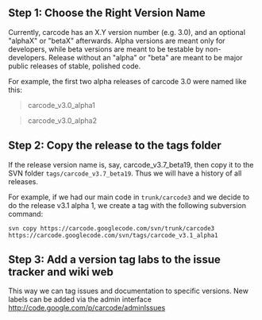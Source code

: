 ## Step 1: Choose the Right Version Name ##

Currently, carcode has an X.Y version number (e.g. 3.0), and an optional "alphaX" or "betaX" afterwards. Alpha versions are meant only for developers, while beta versions are meant to be testable by non-developers. Release without an "alpha" or "beta" are meant to be major public releases of stable, polished code.

For example, the first two alpha releases of carcode 3.0 were named like this:

> carcode\_v3.0\_alpha1

> carcode\_v3.0\_alpha2

## Step 2: Copy the release to the tags folder ##

If the release version name is, say, carcode\_v3.7\_beta19, then copy it to the SVN folder `tags/carcode_v3.7_beta19`. Thus we will have a history of all releases.

For example, if we had our main code in `trunk/carcode3` and we decide to do the release v3.1 alpha 1, we create a tag with the following subversion command:

```
svn copy https://carcode.googlecode.com/svn/trunk/carcode3 https://carcode.googlecode.com/svn/tags/carcode_v3.1_alpha1
```


## Step 3: Add a version tag labs to the issue tracker and wiki web ##

This way we can tag issues and documentation to specific versions. New labels  can be added via the admin interface http://code.google.com/p/carcode/adminIssues